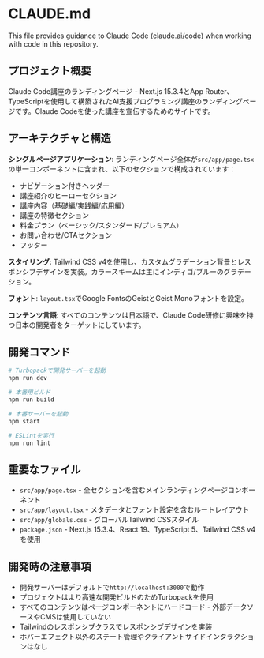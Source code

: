 # CLAUDE.md

This file provides guidance to Claude Code (claude.ai/code) when working with code in this repository.

## プロジェクト概要

Claude Code講座のランディングページ - Next.js 15.3.4とApp Router、TypeScriptを使用して構築されたAI支援プログラミング講座のランディングページです。Claude Codeを使った講座を宣伝するためのサイトです。

## アーキテクチャと構造

**シングルページアプリケーション**: ランディングページ全体が`src/app/page.tsx`の単一コンポーネントに含まれ、以下のセクションで構成されています：
- ナビゲーション付きヘッダー
- 講座紹介のヒーローセクション
- 講座内容（基礎編/実践編/応用編）
- 講座の特徴セクション
- 料金プラン（ベーシック/スタンダード/プレミアム）
- お問い合わせ/CTAセクション
- フッター

**スタイリング**: Tailwind CSS v4を使用し、カスタムグラデーション背景とレスポンシブデザインを実装。カラースキームは主にインディゴ/ブルーのグラデーション。

**フォント**: `layout.tsx`でGoogle FontsのGeistとGeist Monoフォントを設定。

**コンテンツ言語**: すべてのコンテンツは日本語で、Claude Code研修に興味を持つ日本の開発者をターゲットにしています。

## 開発コマンド

```bash
# Turbopackで開発サーバーを起動
npm run dev

# 本番用ビルド
npm run build

# 本番サーバーを起動
npm start

# ESLintを実行
npm run lint
```

## 重要なファイル

- `src/app/page.tsx` - 全セクションを含むメインランディングページコンポーネント
- `src/app/layout.tsx` - メタデータとフォント設定を含むルートレイアウト
- `src/app/globals.css` - グローバルTailwind CSSスタイル
- `package.json` - Next.js 15.3.4、React 19、TypeScript 5、Tailwind CSS v4を使用

## 開発時の注意事項

- 開発サーバーはデフォルトで`http://localhost:3000`で動作
- プロジェクトはより高速な開発ビルドのためTurbopackを使用
- すべてのコンテンツはページコンポーネントにハードコード - 外部データソースやCMSは使用していない
- Tailwindのレスポンシブクラスでレスポンシブデザインを実装
- ホバーエフェクト以外のステート管理やクライアントサイドインタラクションはなし